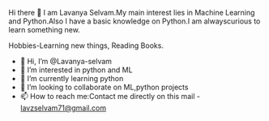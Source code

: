 Hi there 👋
          I am Lavanya Selvam.My main interest lies in Machine Learning and Python.Also I have a basic knowledge on Python.I am alwayscurious to learn something new.

Hobbies-Learning new things, Reading Books.
- 👋 Hi, I’m @Lavanya-selvam
- 👀 I’m interested in python and ML
- 🌱 I’m currently learning python
- 👯 I’m looking to collaborate on ML,python projects
- 📫 How to reach me:Contact me directly on this mail - lavzselvam71@gmail.com

<!---
Lavanya-selvam/Lavanya-selvam is a ✨ special ✨ repository because its `README.md` (this file) appears on your GitHub profile.
You can click the Preview link to take a look at your changes.
--->
